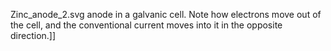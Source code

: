 Zinc_anode_2.svg anode in a galvanic cell. Note how electrons move out of the cell, and the conventional current moves into it in the opposite direction.]]
